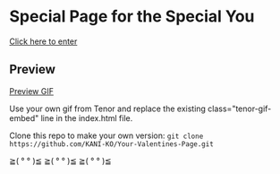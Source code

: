 # Special Page for the Special You

[Click here to enter](https://kani-ko.github.io/Your-Valentines-Page/)

## Preview
[Preview GIF](https://raw.githubusercontent.com/KANI-KO/Your-Valentines-Page/main/preview.gif
)

Use your own gif from Tenor and replace the existing class="tenor-gif-embed" line in the index.html file. 

Clone this repo to make your own version:
   `git clone https://github.com/KANI-KO/Your-Valentines-Page.git`

≧( ° ° )≦ ≧( ° ° )≦ ≧( ° ° )≦
